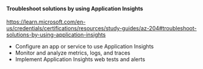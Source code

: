 #### Troubleshoot solutions by using Application Insights
https://learn.microsoft.com/en-us/credentials/certifications/resources/study-guides/az-204#troubleshoot-solutions-by-using-application-insights

- Configure an app or service to use Application Insights
- Monitor and analyze metrics, logs, and traces
- Implement Application Insights web tests and alerts